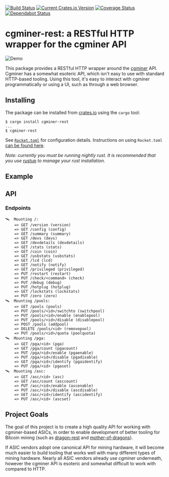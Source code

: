 [![Build Status](https://travis-ci.org/brndnmtthws/cgminer-rest.svg?branch=master)](https://travis-ci.org/brndnmtthws/cgminer-rest) [![Current Crates.io Version](https://img.shields.io/crates/v/cgminer-rest.svg)](https://crates.io/crates/cgminer-rest) [![Coverage Status](https://coveralls.io/repos/github/brndnmtthws/cgminer-rest/badge.svg?branch=master)](https://coveralls.io/github/brndnmtthws/cgminer-rest?branch=master) [![Dependabot Status](https://api.dependabot.com/badges/status?host=github&repo=brndnmtthws/cgminer-rest)](https://dependabot.com)


# cgminer-rest: a RESTful HTTP wrapper for the cgminer API

![Demo](/demo.gif?raw=true)

This package provides a RESTful HTTP wrapper around the
[cgminer](https://github.com/ckolivas/cgminer) API. Cgminer has a somewhat
esoteric API, which isn't easy to use with standard HTTP-based tooling. Using
this tool, it's easy to interact with cgminer programmatically or using a UI,
such as through a web browser.

## Installing

The package can be installed from [crates.io](https://crates.io/) using the `cargo` tool:

```ShellSession
$ cargo install cgminer-rest
...
$ cgminer-rest
```

See [`Rocket.toml`](Rocket.toml) for configuration details. Instructions on using `Rocket.toml` [can be found here](https://rocket.rs/v0.4/guide/configuration/#rockettoml).

*Note: currently you must be running nightly rust. It is recommended that you use [rustup](https://github.com/rust-lang/rustup.rs) to manage your rust installation.*

## Example

## API

### Endpoints

    🛰  Mounting /:
        => GET /version (version)
        => GET /config (config)
        => GET /summary (summary)
        => GET /devs (devs)
        => GET /devdetails (devdetails)
        => GET /stats (stats)
        => GET /coin (coin)
        => GET /usbstats (usbstats)
        => GET /lcd (lcd)
        => GET /notify (notify)
        => GET /privileged (privileged)
        => PUT /restart (restart)
        => PUT /check/<command> (check)
        => PUT /debug (debug)
        => PUT /hotplug (hotplug)
        => GET /lockstats (lockstats)
        => PUT /zero (zero)
    🛰  Mounting /pools:
        => GET /pools (pools)
        => PUT /pools/<id>/switchto (switchpool)
        => PUT /pools/<id>/enable (enablepool)
        => PUT /pools/<id>/disable (disablepool)
        => POST /pools (addpool)
        => DELETE /pools/<id> (removepool)
        => PUT /pools/<id>/quota (poolquota)
    🛰  Mounting /pga:
        => GET /pga/<id> (pga)
        => GET /pga/count (pgacount)
        => PUT /pga/<id>/enable (pgaenable)
        => PUT /pga/<id>/disable (pgadisable)
        => GET /pga/<id>/identify (pgaidentify)
        => PUT /pga/<id> (pgaset)
    🛰  Mounting /asc:
        => GET /asc/<id> (asc)
        => GET /asc/count (asccount)
        => PUT /asc/<id>/enable (ascenable)
        => PUT /asc/<id>/disable (ascdisable)
        => GET /asc/<id>/identify (ascidentify)
        => PUT /asc/<id> (ascset)

## Project Goals

The goal of this project is to create a high quality API for working with
cgminer-based ASICs, in order to enable development of better tooling for
Bitcoin mining (such as [dragon-rest](https://github.com/brndnmtthws/dragon-rest) and [mother-of-dragons](https://github.com/brndnmtthws/mother-of-dragons)).

If ASIC vendors adopt one canonical API for mining hardware, it will become
much easier to build tooling that works well with many different types of
mining hardware. Nearly all ASIC vendors already use cgminer underneath,
however the cgminer API is esoteric and somewhat difficult to work with
compared to HTTP.
